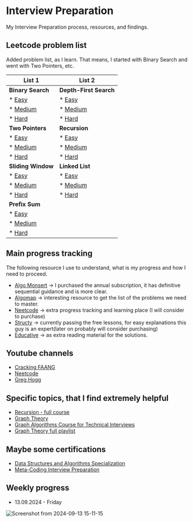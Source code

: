 # Interview Preparation

My Interview Preparation process, resources, and findings.

## Leetcode problem list

Added problem list, as I learn. That means, I started with Binary Search and went with Two Pointers, etc.

| List 1       |                                                                                         List 2      |
| -------------|                                                                                        ------------- |
| **Binary Search** |                                                                                   **Depth-First Search** |
| * [Easy](https://leetcode.com/problem-list/binary-search/?difficulty=EASY) |                          * [Easy](https://leetcode.com/problem-list/depth-first-search/?difficulty=EASY) | 
| * [Medium](https://leetcode.com/problem-list/binary-search/?difficulty=MEDIUM) |                      * [Medium](https://leetcode.com/problem-list/depth-first-search/?difficulty=MEDIUM) |
| * [Hard](https://leetcode.com/problem-list/binary-search/?difficulty=HARD) |                          * [Hard](https://leetcode.com/problem-list/depth-first-search/?difficulty=HARD) |
| **Two Pointers** |                                                                                    **Recursion** |
| * [Easy](https://leetcode.com/problem-list/two-pointers/?difficulty=EASY) |                           * [Easy](https://leetcode.com/problem-list/recursion/?difficulty=EASY)
| * [Medium](https://leetcode.com/problem-list/two-pointers/?difficulty=MEDIUM) |                       * [Medium](https://leetcode.com/problem-list/recursion/?difficulty=MEDIUM)
| * [Hard](https://leetcode.com/problem-list/two-pointers/?difficulty=HARD) |                           * [Hard](https://leetcode.com/problem-list/recursion/?difficulty=HARD)
| **Sliding Window** |                                                                                  **Linked List** |
| * [Easy](https://leetcode.com/problem-list/sliding-window/?difficulty=EASY) |                         * [Easy](https://leetcode.com/problem-list/linked-list/?difficulty=EASY)
| * [Medium](https://leetcode.com/problem-list/sliding-window/?difficulty=MEDIUM) |                     * [Medium](https://leetcode.com/problem-list/linked-list/?difficulty=MEDIUM)
| * [Hard](https://leetcode.com/problem-list/sliding-window/?difficulty=HARD) |                         * [Hard](https://leetcode.com/problem-list/linked-list/?difficulty=MEDIUM)
| **Prefix Sum** |
| * [Easy](https://leetcode.com/problem-list/prefix-sum/?difficulty=EASY) |
| * [Medium](https://leetcode.com/problem-list/prefix-sum/?difficulty=MEDIUM) |
| * [Hard](https://leetcode.com/problem-list/prefix-sum/?difficulty=HARD) |


## Main progress tracking

The following resource I use to understand, what is my progress and how I need to proceed.

* [Algo Monsert](https://algo.monster/) -> I purchased the annual subscription, it has definitive sequential guidance and is more clear.
* [Algomap](https://algomap.io/) -> interesting resource to get the list of the problems we need to master.
* [Neetcode](https://neetcode.io/) -> extra progress tracking and learning place (I will consider to purchase)
* [Structy](https://structy.net/) -> currently passing the free lessons, for easy explanations this guy is an expert(later on probably will consider purchasing)
* [Educative](https://www.educative.io/courses/grokking-coding-interview-patterns-python) -> as extra reading material for the solutions.

## Youtube channels

* [Cracking FAANG](https://www.youtube.com/@crackfaang)
* [Neetcode](https://www.youtube.com/@NeetCode)
* [Greg Hogg](https://www.youtube.com/@GregHogg)

## Specific topics, that I find extremely helpful

* [Recursion - full course](https://www.youtube.com/watch?v=IJDJ0kBx2LM)
* [Graph Theory](https://youtube.com/playlist?list=PLpXOY-RxVRTPPVLBP6-sz6CMWxhtrI-v_&si=Xn3EUW5QTgdk9KFK)
* [Graph Algorithms Course for Technical Interviews](https://www.youtube.com/watch?v=2_Uuixtc5i0)
* [Graph Theory full playlist](https://www.youtube.com/playlist?list=PLDV1Zeh2NRsDGO4--qE8yH72HFL1Km93P)


## Maybe some certifications

* [Data Structures and Algorithms Specialization](https://www.coursera.org/specializations/data-structures-algorithms)
* [Meta-Coding Interview Preparation](https://www.coursera.org/learn/coding-interview-preparation)

## Weekly progress

* 13.09.2024 - Friday

![Screenshot from 2024-09-13 15-11-15](https://github.com/user-attachments/assets/4c5eec89-cb73-4cd9-a067-c2a4bdc92f06)



